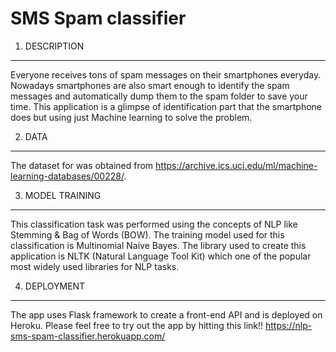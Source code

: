 # SMS Spam classifier

1. DESCRIPTION
--------------
Everyone receives tons of spam messages on their smartphones everyday. Nowadays smartphones are also smart enough to identify the spam messages and automatically dump them to the spam folder to save your time. This application is a glimpse of identification part that the smartphone does but using just Machine learning to solve the problem.


2. DATA
--------------
The dataset for was obtained from https://archive.ics.uci.edu/ml/machine-learning-databases/00228/.


3. MODEL TRAINING
--------------
This classification task was performed using the concepts of NLP like Stemming & Bag of Words (BOW).
The training model used for this classification is Multinomial Naive Bayes.
The library used to create this application is NLTK (Natural Language Tool Kit) which one of the popular most widely used libraries for NLP tasks.


4. DEPLOYMENT
--------------
The app uses Flask framework to create a front-end API and is deployed on Heroku.
Please feel free to try out the app by hitting this link!! https://nlp-sms-spam-classifier.herokuapp.com/

